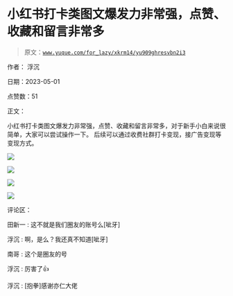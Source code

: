 # 小红书打卡类图文爆发力非常强，点赞、收藏和留言非常多

> 原文：[`www.yuque.com/for_lazy/xkrm14/yu909ghresvbn2i3`](https://www.yuque.com/for_lazy/xkrm14/yu909ghresvbn2i3)

作者： 浮沉

日期：2023-05-01

点赞数：51

正文：

小红书打卡类图文爆发力非常强，点赞、收藏和留言非常多，对于新手小白来说很简单，大家可以尝试操作一下。 后续可以通过收费社群打卡变现，接广告变现等变现方式。

![](img/a4d35542b7d6af3c901c9c08928d6a47.png)  

![](img/952c25a686f87ba928b05af807984a91.png)

![](img/291626f75509b203292cf0468165eebe.png)

![](img/ecb951816cd7a3f028aa88e22a50e14b.png)  

评论区：

田新一 : 这不就是我们圈友的账号么[呲牙]

浮沉 : 啊，是么？我还真不知道[呲牙]

南哥 : 这个是圈友的号

浮沉 : 厉害了👍

浮沉 : [抱拳]感谢亦仁大佬



